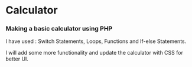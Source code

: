 # Calculator
### Making a basic calculator using PHP

I have used : Switch Statements, Loops, Functions and If-else Statements. 



I will add some more functionality and update the calculator with CSS for better UI.
